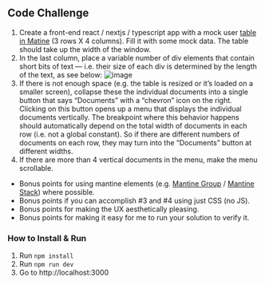 ## Code Challenge

1. Create a front-end react / nextjs / typescript app with a mock user [table in Matine](https://mantine.dev/core/table/) (3 rows X 4 columns).  Fill it with some mock data.  The table should take up the width of the window.
2. In the last column, place a variable number of div elements that contain short bits of text — i.e. their size of each div is determined by the length of the text, as see below:
![image](https://user-images.githubusercontent.com/71397124/177661349-8570795e-c8b9-4d4f-b07a-265599280beb.png)
3. If there is not enough space (e.g. the table is resized or it’s loaded on a smaller screen), collapse these the individual documents into a single button that says “Documents” with a “chevron” icon on the right.  Clicking on this button opens up a menu that displays the individual documents vertically.  The breakpoint where this behavior happens should automatically depend on the total width of documents in each row (i.e. not a global constant).  So if there are different numbers of documents on each row, they may turn into the “Documents” button at different widths.
4. If there are more than 4 vertical documents in the menu, make the menu scrollable.

- Bonus points for using mantine elements (e.g. [Mantine Group](https://mantine.dev/core/group/) / [Mantine Stack](https://mantine.dev/core/stack/)) where possible.
- Bonus points if you can accomplish #3 and #4 using just CSS (no JS).
- Bonus points for making the UX aesthetically pleasing.
- Bonus points for making it easy for me to run your solution to verify it.

### How to Install & Run
1. Run `npm install`
2. Run `npm run dev`
3. Go to http://localhost:3000
